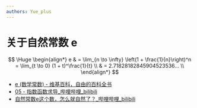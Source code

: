 ```yaml
---
authors: Yue_plus
---
```


# 关于自然常数 e

<!--truncate-->

$$
\Huge
\begin{align*}
    e & = \lim_{n \to \infty} \left(1 + \frac{1}{n}\right)^n
        = \lim_{t \to 0} (1 + t)^\frac{1}{t} \\
      & = 2.71828182845904523536... \\
\end{align*}
$$

- [e (数学常数) - 维基百科，自由的百科全书](https://zh.wikipedia.org/wiki/E_(%E6%95%B0%E5%AD%A6%E5%B8%B8%E6%95%B0))
- [05 - 指数函数求导_哔哩哔哩_bilibili](https://www.bilibili.com/video/BV1qW411N7FU?p=5)
- [自然常数e这个数，怎么就自然了？_哔哩哔哩_bilibili](https://www.bilibili.com/video/BV1t3411p7Kn/)
